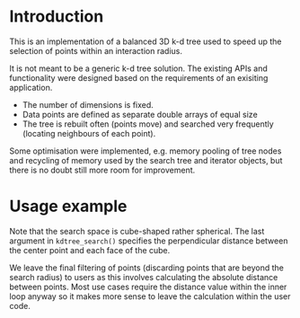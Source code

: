# Introduction

This is an implementation of a balanced 3D k-d tree used to speed up the selection of points within an interaction radius.

It is not meant to be a generic k-d tree solution. The existing APIs and functionality were designed based on the requirements of an exisiting application.

* The number of dimensions is fixed.
* Data points are defined as separate double arrays of equal size
* The tree is rebuilt often (points move) and searched very frequently (locating neighbours of each point).

Some optimisation were implemented, e.g. memory pooling of tree nodes and recycling of memory used by the search tree and iterator objects, but there is no doubt still more room for improvement.

# Usage example

<script src="https://gist.github.com/3097756.js"> </script>

Note that the search space is cube-shaped rather spherical. The last argument in `kdtree_search()` specifies the perpendicular distance between the center point and each face of the cube.

We leave the final filtering of points (discarding points that are beyond the search radius) to users as this involves calculating the absolute distance between points. Most use cases require the distance value within the inner loop anyway so it makes more sense to leave the calculation within the user code.
